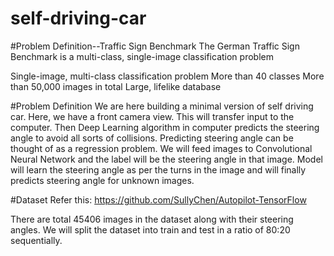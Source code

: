 # self-driving-car

#Problem Definition--Traffic Sign Benchmark
The German Traffic Sign Benchmark is a multi-class, single-image classification  problem

Single-image, multi-class classification problem
More than 40 classes
More than 50,000 images in total
Large, lifelike database


#Problem Definition
We are here building a minimal version of self driving car. Here, we have a front camera view. This will transfer input to 
the computer. Then Deep Learning algorithm in computer predicts the steering angle to avoid all sorts of collisions. 
Predicting steering angle can be thought of as a regression problem. We will feed images to Convolutional Neural Network and 
the label will be the steering angle in that image. Model will learn the steering angle as per the turns in the 
image and will finally predicts steering angle for unknown images.

#Dataset
Refer this: https://github.com/SullyChen/Autopilot-TensorFlow

There are total 45406 images in the dataset along with their steering angles. We will split the dataset into train and test in a ratio of 80:20 sequentially.